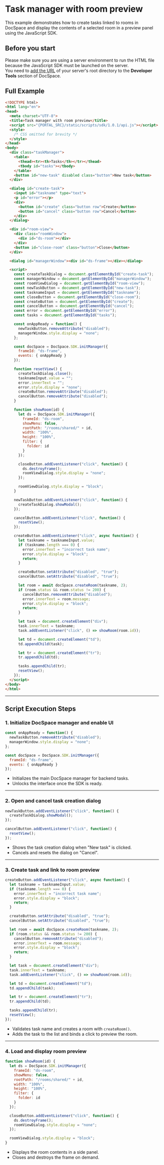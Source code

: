 # Task manager with room preview
This example demonstrates how to create tasks linked to rooms in DocSpace and display the contents of a selected room in a preview panel using the JavaScript SDK.

## Before you start
Please make sure you are using a server environment to run the HTML file because the JavaScript SDK must be launched on the server.  
You need to [add the URL](../../../get-started/basic-concepts.md#step-1-specifying-the-docspace-url) of your server's root directory to the **Developer Tools** section of DocSpace.

## Full Example

```html
<!DOCTYPE html>
<html lang="en">
<head>
  <meta charset="UTF-8">
  <title>Task manager with room preview</title>
  <script src="{PORTAL_SRC}/static/scripts/sdk/1.0.1/api.js"></script>
  <style>
    /* CSS omitted for brevity */
  </style>
</head>
<body>
  <div class="taskManager">
    <table>
      <thead><tr><th>Tasks</th></tr></thead>
      <tbody id="tasks"></tbody>
    </table>
    <button id="new-task" disabled class="button">New task</button>
  </div>

  <dialog id="create-task">
    <input id="taskname" type="text">
    <p id="error"></p>
    <div>
      <button id="create" class="button row">Create</button>
      <button id="cancel" class="button row">Cancel</button>
    </div>
  </dialog>

  <div id="room-view">
    <div class="roomWindow">
      <div id="ds-room"></div>
    </div>
    <button id="close-room" class="button">Close</button>
  </div>

  <dialog id="managerWindow"><div id="ds-frame"></div></dialog>

  <script>
    const createTaskDialog = document.getElementById("create-task");
    const managerWindow = document.getElementById("managerWindow");
    const roomViewDialog = document.getElementById("room-view");
    const newTaskButton = document.getElementById("new-task");
    const tasknameInput = document.getElementById("taskname");
    const closeButton = document.getElementById("close-room");
    const createButton = document.getElementById("create");
    const cancelButton = document.getElementById("cancel");
    const error = document.getElementById("error");
    const tasks = document.getElementById("tasks");

    const onAppReady = function() {
      newTaskButton.removeAttribute("disabled");
      managerWindow.style.display = "none";
    };

    const docSpace = DocSpace.SDK.initManager({
      frameId: "ds-frame",
      events: { onAppReady }
    });

    function resetView() {
      createTaskDialog.close();
      tasknameInput.value = "";
      error.innerText = "";
      error.style.display = "none";
      createButton.removeAttribute("disabled");
      cancelButton.removeAttribute("disabled");
    }

    function showRoom(id) {
      let ds = DocSpace.SDK.initManager({
        frameId: "ds-room",
        showMenu: false,
        rootPath: "/rooms/shared/" + id,
        width: "100%",
        height: "100%",
        filter: {
          folder: id
        }
      });

      closeButton.addEventListener("click", function() {
        ds.destroyFrame();
        roomViewDialog.style.display = "none";
      });

      roomViewDialog.style.display = "block";
    }

    newTaskButton.addEventListener("click", function() {
      createTaskDialog.showModal();
    });

    cancelButton.addEventListener("click", function() {
      resetView();
    });

    createButton.addEventListener("click", async function() {
      let taskname = tasknameInput.value;
      if (taskname.length === 0) {
        error.innerText = "incorrect task name";
        error.style.display = "block";
        return;
      }

      createButton.setAttribute("disabled", "true");
      cancelButton.setAttribute("disabled", "true");

      let room = await docSpace.createRoom(taskname, 2);
      if (room.status && room.status != 200) {
        cancelButton.removeAttribute("disabled");
        error.innerText = room.message;
        error.style.display = "block";
        return;
      }

      let task = document.createElement("div");
      task.innerText = taskname;
      task.addEventListener("click", () => showRoom(room.id));

      let td = document.createElement("td");
      td.appendChild(task);

      let tr = document.createElement("tr");
      tr.appendChild(td);

      tasks.appendChild(tr);
      resetView();
    });
  </script>
</body>
</html>
```

---

## Script Execution Steps

### 1. Initialize DocSpace manager and enable UI

```js
const onAppReady = function() {
  newTaskButton.removeAttribute("disabled");
  managerWindow.style.display = "none";
};

const docSpace = DocSpace.SDK.initManager({
  frameId: "ds-frame",
  events: { onAppReady }
});
```

- Initializes the main DocSpace manager for backend tasks.
- Unlocks the interface once the SDK is ready.

---

### 2. Open and cancel task creation dialog

```js
newTaskButton.addEventListener("click", function() {
  createTaskDialog.showModal();
});

cancelButton.addEventListener("click", function() {
  resetView();
});
```

- Shows the task creation dialog when "New task" is clicked.
- Cancels and resets the dialog on "Cancel".

---

### 3. Create task and link to room preview

```js
createButton.addEventListener("click", async function() {
  let taskname = tasknameInput.value;
  if (taskname.length === 0) {
    error.innerText = "incorrect task name";
    error.style.display = "block";
    return;
  }

  createButton.setAttribute("disabled", "true");
  cancelButton.setAttribute("disabled", "true");

  let room = await docSpace.createRoom(taskname, 2);
  if (room.status && room.status != 200) {
    cancelButton.removeAttribute("disabled");
    error.innerText = room.message;
    error.style.display = "block";
    return;
  }

  let task = document.createElement("div");
  task.innerText = taskname;
  task.addEventListener("click", () => showRoom(room.id));

  let td = document.createElement("td");
  td.appendChild(task);

  let tr = document.createElement("tr");
  tr.appendChild(td);

  tasks.appendChild(tr);
  resetView();
});
```

- Validates task name and creates a room with `createRoom()`.
- Adds the task to the list and binds a click to preview the room.

---

### 4. Load and display room preview

```js
function showRoom(id) {
  let ds = DocSpace.SDK.initManager({
    frameId: "ds-room",
    showMenu: false,
    rootPath: "/rooms/shared/" + id,
    width: "100%",
    height: "100%",
    filter: {
      folder: id
    }
  });

  closeButton.addEventListener("click", function() {
    ds.destroyFrame();
    roomViewDialog.style.display = "none";
  });

  roomViewDialog.style.display = "block";
}
```

- Displays the room contents in a side panel.
- Closes and destroys the frame on demand.

